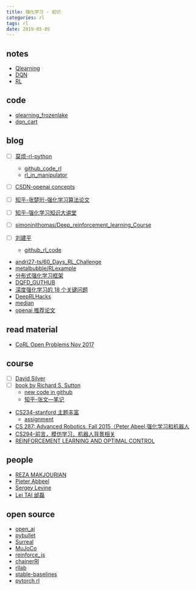 ```yaml
---
title: 强化学习 - 初识
categories: rl
tags: rl
date: 2019-05-05
---
```


## notes

- [Qlearning](q_learning.md)
- [DQN](dqn.md)
- [RL](rl.md)

## code

 - [qlearning_frozenlake](rl/qlearning_frozenlake.py)
 - [dqn_cart](rl/dqn_cart.py)

## blog

- [ ] [莫烦-rl-python](https://morvanzhou.github.io/tutorials/machine-learning/reinforcement-learning/)
    - [github_code_rl](https://github.com/MorvanZhou/Reinforcement-learning-with-tensorflow)
    - [rl_in_manipulator](https://morvanzhou.github.io/tutorials/machine-learning/ML-practice/RL-build-arm-from-scratch1/)

- [ ] [CSDN-openai concepts](https://blog.csdn.net/p312011150/article/details/80826704)
- [ ] [知乎-张楚珩-强化学习算法论文](https://zhuanlan.zhihu.com/p/46600521)
- [ ] [知乎-强化学习知识大讲堂](https://zhuanlan.zhihu.com/sharerl)
- [ ] [simoninithomas/Deep_reinforcement_learning_Course](https://github.com/simoninithomas/Deep_reinforcement_learning_Course)
- [ ] [刘建平](https://www.cnblogs.com/pinard/category/1254674.html)
    - [github_rl_code](https://github.com/ljpzzz/machinelearning/tree/master/reinforcement-learning)
- [andri27-ts/60_Days_RL_Challenge](https://github.com/andri27-ts/60_Days_RL_Challenge)
- [metalbubble/RLexample](https://github.com/metalbubble/RLexample)
- [分布式强化学习框架](https://daiwk.github.io/posts/rl-distributed-rl.html)
- [DQFD_GUTHUB](https://github.com/go2sea/DQfD)
- [深度强化学习的 18 个关键问题](https://www.jiqizhixin.com/articles/2017-12-22-20)
- [DeepRLHacks](https://github.com/williamFalcon/DeepRLHacks)
- [median ](https://medium.com/@jonathan_hui/rl-deep-reinforcement-learning-series-833319a95530)
- [openai 推荐论文](https://spinningup.openai.com/en/latest/spinningup/keypapers.html)

## read material

- [CoRL Open Problems Nov 2017](https://docs.google.com/document/d/1biE0Jmh_5nq-6Giyf2sWZAAQz23uyxhTob2Uz4BjR_w/edit)

## course

- [ ] [David Silver](http://www0.cs.ucl.ac.uk/staff/D.Silver/web/Teaching.html)
- [ ] [book by Richard S. Sutton](http://incompleteideas.net/sutton/book/the-book-2nd.html)
    - [new code in github](https://github.com/ShangtongZhang/reinforcement-learning-an-introduction)
    - [知乎-张文—笔记](https://zhuanlan.zhihu.com/p/60973392)
- [CS234-stanford,主题丰富](http://web.stanford.edu/class/cs234/index.html)
    - [assignment](http://web.stanford.edu/class/cs234/assignments.html)
- [CS 287: Advanced Robotics, Fall 2015（Peter Abeel,强化学习和机器人](https://people.eecs.berkeley.edu/~pabbeel/cs287-fa15/#syllabus)
- [CS294-前言，模仿学习，机器人背景相关](http://rail.eecs.berkeley.edu/deeprlcourse/)
- [REINFORCEMENT LEARNING AND OPTIMAL CONTROL ](http://www.mit.edu/~dimitrib/RLbook.html)

## people

- [REZA MAKJOURIAN](https://www.cs.utexas.edu/~reza/)
- [Pieter Abbeel](https://people.eecs.berkeley.edu/~pabbeel/)
- [Sergey Levine](https://people.eecs.berkeley.edu/~svlevine/)
- [Lei TAI 邰磊](https://tailei.ram-lab.com/)

## open source

- [open_ai](https://openai.com/progress/)
- [pybullet](https://pybullet.org/wordpress/)
- [Surreal](https://github.com/SurrealAI/surreal)
- [MuJoCo](http://www.mujoco.org/)
- [reinforce_js](https://cs.stanford.edu/people/karpathy/reinforcejs/)
- [chainerRl](https://github.com/chainer/chainerrl)
- [rllab](https://github.com/rll/rllab)
- [stable-baselines](https://github.com/hill-a/stable-baselines)
- [pytorch rl](https://github.com/jingweiz/pytorch-rl)